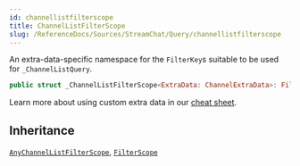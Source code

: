 ```yaml
---
id: channellistfilterscope 
title: ChannelListFilterScope
slug: /ReferenceDocs/Sources/StreamChat/Query/channellistfilterscope
---
```


An extra-data-specific namespace for the `FilterKey`s suitable to be used for `_ChannelListQuery`.

``` swift
public struct _ChannelListFilterScope<ExtraData: ChannelExtraData>: FilterScope, AnyChannelListFilterScope 
```

> 

Learn more about using custom extra data in our [cheat sheet](https://github.com/GetStream/stream-chat-swift/wiki/Cheat-Sheet#working-with-extra-data).

## Inheritance

[`AnyChannelListFilterScope`](AnyChannelListFilterScope), [`FilterScope`](FilterScope)
